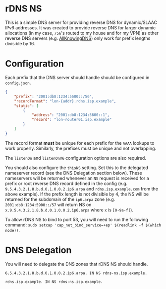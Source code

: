 # rDNS NS

This is a simple DNS server for providing reverse DNS for dynamic/SLAAC IPv6 addresses. It was created to provide reverse DNS for larger dynamic allocations (in my case, `/56`'s routed to my house and for my VPN) as other reverse DNS servers (e.g. [AllKnowingDNS](https://all-knowing-dns.zekjur.net/)) only work for prefix lengths divisible by 16.

# Configuration

Each prefix that the DNS server should handle should be configured in `config.json`.

```json
{
	"prefix": "2001:db8:1234:5600::/56",
	"recordFormat": "lon-{addr}.rdns.isp.example",
	"static": [
		{
			"address": "2001:db8:1234:5600::1",
			"record": "lon-router01.isp.example"
		}
	]
}
```

The record format **must** be unique for each prefix for the `AAAA` lookups to work properly. Similarly, the prefixes must be unique and not overlapping.

The `listenOn` and `listenOnV6` configuration options are also required.

You should also configure the `thisNS` setting. Set this to the delegated nameserver record (see the DNS Delegation section below). These nameservers will be returned whenever an `NS` request is received for a prefix or root reverse DNS record defined in the config (e.g. `9.5.4.3.2.1.8.b.d.0.1.0.0.2.ip6.arpa` and `rdns.isp.example.com` from the above example). If the prefix length is not divisible by 4, the NS will be returned for the subdomain of the `ip6.arpa` zone (e.g. `2001:db8:1234:5900::/57` will return NS on `x.9.5.4.3.2.1.8.b.d.0.1.0.0.2.ip6.arpa` where `x` is `[0-9a-f]`).

To allow rDNS NS to bind to port 53, you will need to run the following command: `sudo setcap 'cap_net_bind_service=+ep' $(readlink -f $(which node))`.

# DNS Delegation

You will need to delegate the DNS zones that rDNS NS should handle.

```zone
6.5.4.3.2.1.8.b.d.0.1.0.0.2.ip6.arpa. IN NS rdns-ns.isp.example.
```

```zone
rdns.isp.example. IN NS rdns-ns.isp.example.
```